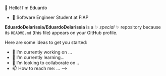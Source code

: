 👋 Hello! I'm Eduardo
- :book: Software Engineer Student at FIAP

**EduardoDelarissia/EduardoDelarissia** is a ✨ _special_ ✨ repository because its `README.md` (this file) appears on your GitHub profile.

Here are some ideas to get you started:

- 🔭 I’m currently working on ...
- 🌱 I’m currently learning...
- 👯 I’m looking to collaborate on ..
- 📫 How to reach me: ...
-->
